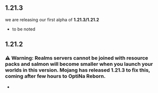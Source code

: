 ## 1.21.3
we are releasing our first alpha of **1.21.3/1.21.2**
- to be noted

## 1.21.2
### ⚠️ Warning: Realms servers cannot be joined with resource packs and salmon will become smaller when you launch your worlds in this version. Mojang has released 1.21.3 to fix this, coming after few hours to OptiNa Reborn.
-
